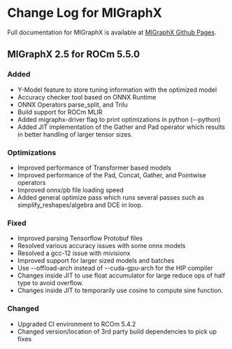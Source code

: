 # Change Log for MIGraphX

Full documentation for MIGraphX is available at [MIGraphX Github Pages](https://rocmsoftwareplatform.github.io/AMDMIGraphX/doc/html/).

## MIGraphX 2.5 for ROCm 5.5.0

### Added
- Y-Model feature to store tuning information with the optimized model
- Accuracy checker tool based on ONNX Runtime
- ONNX Operators parse_split, and Trilu 
- Build support for ROCm MLIR
- Added migraphx-driver flag to print optimizations in python (--python)
- Added JIT implementation of the Gather and Pad operator which results in better handling of larger tensor sizes.


### Optimizations
- Improved performance of Transformer based models
- Improved performance of the Pad, Concat, Gather, and Pointwise operators
- Improved onnx/pb file loading speed
- Added general optimize pass which runs several passes such as simplify_reshapes/algebra and DCE in loop.


### Fixed
- Improved parsing Tensorflow Protobuf files 
- Resolved various accuracy issues with some onnx models
- Resolved a gcc-12 issue with mivisionx
- Improved support for larger sized models and batches
- Use --offload-arch instead of --cuda-gpu-arch for the HIP compiler
- Changes inside JIT to use float accumulator for large reduce ops of half type to avoid overflow.
- Changes inside JIT to temporarily use cosine to compute sine function.

### Changed
- Upgraded CI environment to RCOm 5.4.2
- Changed version/location of 3rd party build dependencies to pick up fixes
